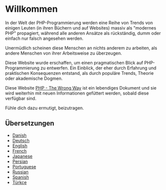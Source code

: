 # Willkommen #

In der Welt der PHP-Programmierung werden eine Reihe von Trends von einigen Leuten (in ihren Büchern und auf Websites) massiv als "modernes PHP" propagiert, während alle anderen Ansätze als rückständig, dumm oder einfach nur falsch angesehen werden.

Unermüdlich scheinen diese Menschen an nichts anderem zu arbeiten, als andere Menschen von ihrer Arbeitsweise zu überzeugen.

Diese Website wurde erschaffen, um einen pragmatischen Blick auf PHP-Programmierung zu entwerfen. Ein Einblick, der eher durch Erfahrung und praktischen Konsequenzen entstand, als durch populäre Trends, Theorie oder akademische Dogmen.

Diese Website [PHP - The Wrong Way](http://www.phpthewrongway.com/) ist ein lebendiges Dokument und sie wird weiterhin mit neuen Informationen gefüttert werden, sobald diese verfügbar sind.

Fühle dich dazu ermutigt, beizutragen.

## Übersetzungen ##

* [Danish](http://www.phpthewrongway.com/da/)
* [Deutsch](http://www.phpthewrongway.com/da/)
* [English](http://www.phpthewrongway.com/)
* [French](http://www.phpthewrongway.com/fr/)
* [Japanese](http://www.phpthewrongway.com/ja/)
* [Persian](http://www.phpthewrongway.com/fa/)
* [Portuguese](http://www.phpthewrongway.com/pt_br/)
* [Russian](http://www.phpthewrongway.com/ru/)
* [Spanish](http://www.phpthewrongway.com/es/)
* [Türkçe](http://www.phpthewrongway.com/tr/)
